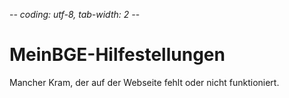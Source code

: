 -*- coding: utf-8, tab-width: 2 -*-

MeinBGE-Hilfestellungen
=======================

Mancher Kram, der auf der Webseite fehlt oder nicht funktioniert.








